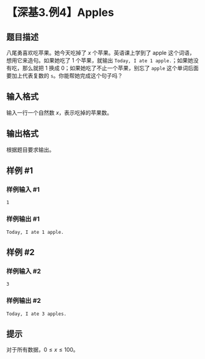 # 【深基3.例4】Apples

## 题目描述

八尾勇喜欢吃苹果。她今天吃掉了 $x$ 个苹果。英语课上学到了 apple 这个词语，想用它来造句。如果她吃了 1 个苹果，就输出 `Today, I ate 1 apple.`；如果她没有吃，那么就把 1 换成 0；如果她吃了不止一个苹果，别忘了 `apple` 这个单词后面要加上代表复数的 `s`。你能帮她完成这个句子吗？

## 输入格式

输入一行一个自然数 $x$，表示吃掉的苹果数。

## 输出格式

根据题目要求输出。

## 样例 #1

### 样例输入 #1
```
1
```

### 样例输出 #1

```
Today, I ate 1 apple.
```

## 样例 #2

### 样例输入 #2
```
3
```

### 样例输出 #2

```
Today, I ate 3 apples.
```

## 提示

对于所有数据，$0\le x \le 100$。
